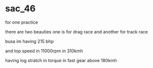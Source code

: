 # sac_46
for one practice

there are two beauties one is for drag race and another for track race

busa im having 215 bhp 

and top speed in 11000rpm in 310kmh 


having log stratch in torque in fast gear above 180kmh
